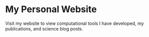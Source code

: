 # My Personal Website

Visit my website to view computational tools I have developed, my publications, and science blog posts.